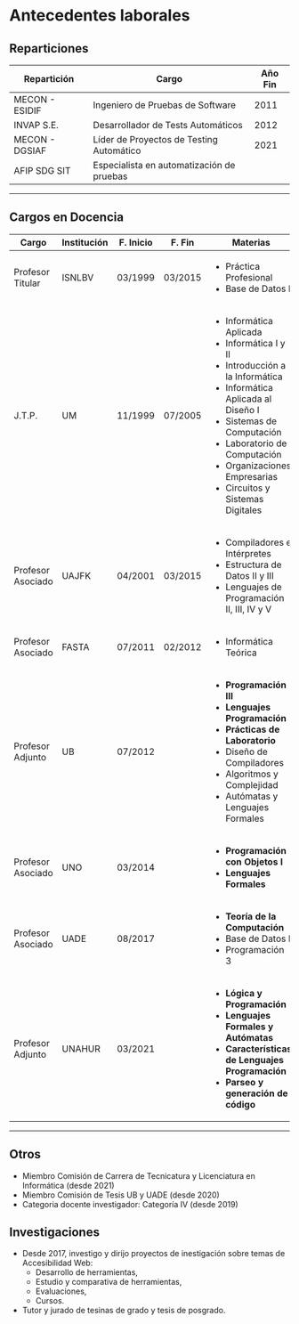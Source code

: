 # Antecedentes laborales

## Reparticiones

| **Repartición** | **Cargo** | **Año Fin** |
| -- | -- | -- |
| MECON - ESIDIF | Ingeniero de Pruebas de Software | 2011 |
| INVAP S.E. | Desarrollador de Tests Automáticos | 2012 |
| MECON - DGSIAF | Líder de Proyectos de Testing Automático | 2021 |
| AFIP SDG SIT | Especialista en automatización de pruebas | |

---

## Cargos en Docencia

| **Cargo** | **Institución** | **F. Inicio** | **F. Fin** | **Materias** |
| -- | -- | -- | -- | -- |
| Profesor Titular| ISNLBV | 03/1999 | 03/2015 | <ul><li>Práctica Profesional</li><li>Base de Datos I</li></ul> |
| J.T.P. | UM | 11/1999 | 07/2005 | <ul><li>Informática Aplicada</li><li>Informática I y II</li><li>Introducción a la Informática</li><li>Informática Aplicada al Diseño I</li><li>Sistemas de Computación</li><li>Laboratorio de Computación</li><li>Organizaciones Empresarias</li><li>Circuitos y Sistemas Digitales</li></ul> |
| Profesor Asociado | UAJFK | 04/2001 | 03/2015 | <ul><li>Compiladores e Intérpretes</li><li>Estructura de Datos II y III</li><li>Lenguajes de Programación II, III, IV y V</li></ul> |
| Profesor Asociado | FASTA | 07/2011 | 02/2012 | <ul><li>Informática Teórica</li></ul> |
| Profesor Adjunto | UB | 07/2012 | | <ul><li>**Programación III**</li><li>**Lenguajes Programación**</li><li>**Prácticas de Laboratorio**</li><li>Diseño de Compiladores</li><li>Algoritmos y Complejidad</li><li>Autómatas y Lenguajes Formales</li></ul> |
| Profesor Asociado | UNO | 03/2014 | | <ul><li>**Programación con Objetos I**</li><li>**Lenguajes Formales**</li></ul> |
| Profesor Asociado | UADE | 08/2017 | | <ul><li>**Teoría de la Computación**</li><li>Base de Datos I</li><li>Programación 3</li></ul> |
| Profesor Adjunto | UNAHUR | 03/2021 | | <ul><li>**Lógica y Programación**</li><li>**Lenguajes Formales y Autómatas**</li><li>**Características de Lenguajes Programación**</li><li>**Parseo y generación de código**</li></ul> |

---

## Otros

* Miembro Comisión de Carrera de Tecnicatura y Licenciatura en Informática (desde 2021)
* Miembro Comisión de Tesis UB y UADE (desde 2020)
* Categoria docente investigador: Categoría IV (desde 2019)

## Investigaciones

* Desde 2017, investigo y dirijo proyectos de inestigación sobre temas de Accesibilidad Web:
  * Desarrollo de herramientas,
  * Estudio y comparativa de herramientas,
  * Evaluaciones,
  * Cursos.
* Tutor y jurado de tesinas de grado y tesis de posgrado.
